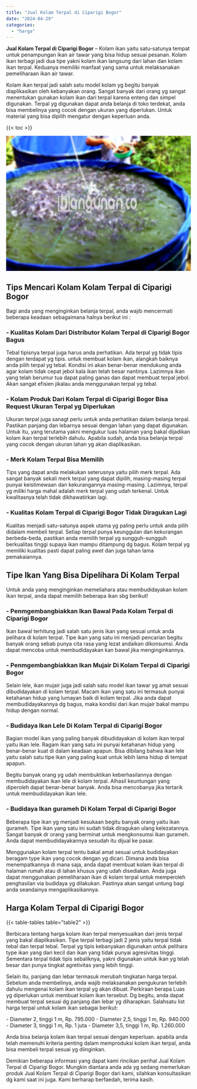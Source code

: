 ```yaml
---
title: "Jual Kolam Terpal di Ciparigi Bogor"
date: "2024-04-29"
categories: 
  - "harga"
---
```


**Jual Kolam Terpal di Ciparigi Bogor** – Kolam ikan yaitu satu-satunya tempat untuk penampungan ikan air tawar yang bisa hidup sesuai pesanan. Kolam ikan terbagi jadi dua tipe yakni kolam ikan langsung dari lahan dan kolam ikan terpal. Keduanya memiliki manfaat yang sama untuk melaksanakan pemeliharaan ikan air tawar.

Kolam ikan terpal jadi salah satu model kolam yg begitu banyak diaplikasikan oleh kebanyakan orang. Sangat banyak dari orang yg sangat menentukan gunakan kolam ikan dari terpal karena enteng dan simpel digunakan. Terpal yg digunakan dapat anda belanja di toko terdekat, anda bisa membelinya yang cocok dengan ukuran yang diperlukan. Untuk material yang bisa dipilih mengatur dengan keperluan anda.

{{< toc >}}

![Jual Kolam Terpal di Ciparigi Bogor](/images/jual-kolam-terpal-46.png)

## Tips Mencari Kolam Kolam Terpal di Ciparigi Bogor

Bagi anda yang menginginkan belanja terpal, anda wajib mencermati beberapa keadaan sebagaimana halnya berikut ini :

### \- Kualitas Kolam Dari Distributor Kolam Terpal di Ciparigi Bogor Bagus

Tebal tipisnya terpal juga harus anda perhatikan. Ada terpal yg tidak tipis dengan terdapat yg tipis. untuk membuat kolam ikan, alangkah baiknya anda pilih terpal yg tebal. Kondisi ini akan benar-benar mendukung anda agar kolam tidak cepat jebol kala ikan telah besar nantinya. Lazimnya ikan yang telah berumur tua dapat paling ganas dan dapat membuat terpal jebol. Akan sangat efisien jikalau anda menggunakan terpal yg tebal.

### \- Kolam Produk Dari Kolam Terpal di Ciparigi Bogor Bisa Request Ukuran Terpal yg Diperlukan

Ukuran terpal juga sanagt perlu untuk anda perhatikan dalam belanja terpal. Pastikan panjang dan lebarnya sesuai dengan lahan yang dapat digunakan. Untuk itu, yang terutama yakni mengukur luas halaman yang bakal dijadikan kolam ikan terpal terlebih dahulu. Apabila sudah, anda bisa belanja terpal yang cocok dengan ukuran lahan yg akan diaplikasikan.

### \- Merk Kolam Terpal Bisa Memilih

Tips yang dapat anda melakukan seterusnya yaitu pilih merk terpal. Ada sangat banyak sekali merk terpal yang dapat dipilih, masing-masing terpal punyai keistimewaan dan kekurangannya masing-masing. Lazimnya, terpal yg miliki harga mahal adalah merk terpal yang udah terkenal. Untuk kwalitasnya telah tidak dikhawatirkan lagi.

### \- Kualitas Kolam Terpal di Ciparigi Bogor Tidak Diragukan Lagi

Kualitas menjadi satu-satunya aspek utama yg paling perlu untuk anda pilih didalam membeli terpal. Setiap terpal punya keunggulan dan kekurangan berbeda-beda, pastikan anda memilih terpal yg sungguh-sungguh berkualitas tinggi supaya ikan mampu ditampung dg bagus. Kolam terpal yg memiliki kualitas pasti dapat paling awet dan juga tahan lama pemakaiannya.

## Tipe Ikan Yang Bisa Dipelihara Di Kolam Terpal

Untuk anda yang menginginkan memeliahara atau membudidayakan kolam ikan terpal, anda dapat memilih beberapa ikan sbg berikut!

### \- Penmgembangbiakkan Ikan Bawal Pada Kolam Terpal di Ciparigi Bogor

Ikan bawal terhitung jadi salah satu jenis ikan yang sesuai untuk anda pelihara di kolam terpal. Tipe ikan yang satu ini menjadi pencarian begitu banyak orang sebab punya cita rasa yang lezat andaikan dikonsumsi. Anda dapat mencoba untuk membudidayakan kan bawal jika menginginkannya.

### \- Penmgembangbiakkan Ikan Mujair Di Kolam Terpal di Ciparigi Bogor

Selain lele, ikan mujair juga jadi salah satu model ikan tawar yg amat sesuai dibudidayakan di kolam terpal. Macam ikan yang satu ini termasuk punyai ketahanan hidup yang lumayan baik di kolam terpal. Jika anda dapat membudidayakannya dg bagus, maka kondisi dari ikan mujair bakal mampu hidup dengan normal.

### \- Budidaya Ikan Lele Di Kolam Terpal di Ciparigi Bogor

Bagian model ikan yang paling banyak dibudidayakan di kolam ikan terpal yaitu ikan lele. Ragam ikan yang satu ini punyai ketahanan hidup yang benar-benar kuat di dalam keadaan apapun. Bisa dibilang bahwa ikan lele yaitu salah satu tipe ikan yang paling kuat untuk lebih lama hidup di tempat apapun.

Begitu banyak orang yg udah membuktikan keberhasilannya dengan membudidayakan ikan lele di kolam terpal. Alhasil keuntungan yang diperoleh dapat benar-benar banyak. Anda bisa mencobanya jika tertarik untuk membudidayakan ikan lele.

### \- Budidaya Ikan gurameh Di Kolam Terpal di Ciparigi Bogor

Beberapa tipe ikan yg menjadi kesukaan begitu banyak orang yaitu ikan gurameh. Tipe ikan yang satu ini sudah tidak diragukan ulang kelezatannya. Sangat banyak dr orang yang berminat untuk mengkonsumsi ikan gurameh. Anda dapat membudidayakannya sesudah itu dijual ke pasar.

Menggunakan kolam terpal tentu bakal amat sesuai untuk budidayakan beragam type ikan yang cocok dengan yg dicari. Dimana anda bisa menempatkannya di mana saja, anda dapat membuat kolam ikan terpal di halaman rumah atau di lahan khusus yang udah disediakan. Anda juga dapat menggunakan pemeliharaan ikan di kolam terpal untuk memperoleh penghasilan via budidaya yg dilakukan. Pastinya akan sangat untung bagi anda seandainya mengaplikasikannya.

## Harga Kolam Terpal di Ciparigi Bogor

{{< table-tables table="table2" >}}

Berbicara tentang harga kolam ikan terpal menyesuaikan dari jenis terpal yang bakal diaplikasikan. Tipe terpal terbagi jadi 2 jenis yaitu terpal tidak tebal dan terpal tebal. Terpal yg tipis kebanyakan digunakan untuk pelihara type ikan yang dari kecil dan ikan yang tidak punyai agresivitas tinggi. Sementara terpal tidak tipis sebaliknya, yakni digunakan untuk ikan yg telah besar dan punya tingkat agretivitas yang lebih tinggi.

Selain itu, panjang dan lebar termasuk merubah tingkatan harga terpal. Sebelum anda membelinya, anda wajib melaksanakan pengukuran terlebih dahulu mengenai kolam ikan terpal yg akan dibuat. Perkiraan berapa Luas yg diperlukan untuk membuat kolam ikan tersebut. Dg begitu, anda dapat membuat terpal sesuai dg panjang dan lebar yg diharapkan. Salahsatu list harga terpal untuk kolam ikan sebagai berikut:

\- Diameter 2, tinggi 1 m, Rp. 795.000 - Diameter 2,5, tinggi 1 m, Rp. 940.000 - Diameter 3, tinggi 1 m, Rp. 1 juta - Diameter 3,5, tinggi 1 m, Rp. 1.260.000

Anda bisa belanja kolam ikan terpal sesuai dengan keperluan. apabila anda telah memenuhi kriteria penting dalam memproduksi kolam ikan terpal, anda bisa membeli terpal sesuai yg diinginkan.

Demikian beberapa informasi yang dapat kami rincikan perihal Jual Kolam Terpal di Ciparigi Bogor. Mungkin diantara anda ada yg sedang memerlukan produk Jual Kolam Terpal di Ciparigi Bogor dari kami, silahkan konsultasikan dg kami saat ini juga. Kami berharap berfaedah, terima kasih.

